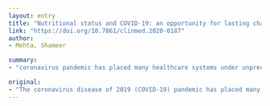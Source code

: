```yaml
---
layout: entry
title: "Nutritional status and COVID-19: an opportunity for lasting change?"
link: "https://doi.org/10.7861/clinmed.2020-0187"
author:
- Mehta, Shameer

summary:
- "coronavirus pandemic has placed many healthcare systems under unprecedented pressure. Mortality appears to be highest among older people and those with comorbidities. The timely identification and correction of undernutrition also have the potential to improve outcomes cost-effectively. This piece outlines why nutritional status may be particularly compromised during this crisis. Practical steps to improve nutritional status at a time when hospital services are particularly stretched are also considered."

original:
- "The coronavirus disease of 2019 (COVID-19) pandemic has placed many healthcare systems, including the NHS, under unprecedented pressure. Mortality appears to be highest among older people and those with comorbidities, who are also often the most at risk of undernutrition in society. Despite international efforts to identify a specific treatment, therapy remains supportive and is principally focused on optimising respiratory function. However, the timely identification and correction of undernutrition also have the potential to improve outcomes cost-effectively, and should not be forgotten. This piece outlines why nutritional status may be particularly compromised during this crisis, among both the population and hospital inpatients. Practical steps to improve nutritional status at a time when hospital services are particularly stretched are also considered. Finally, the case is made for behaviour change at all levels including government, the general population and healthcare professionals."
---
```



